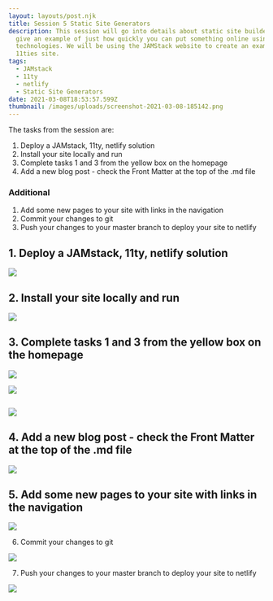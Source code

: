 ```yaml
---
layout: layouts/post.njk
title: Session 5 Static Site Generators
description: This session will go into details about static site builders and
  give an example of just how quickly you can put something online using free
  technologies. We will be using the JAMStack website to create an example
  11ties site.
tags:
  - JAMstack
  - 11ty
  - netlify
  - Static Site Generators
date: 2021-03-08T18:53:57.599Z
thumbnail: /images/uploads/screenshot-2021-03-08-185142.png
---
```

<!--StartFragment-->

The tasks from the session are:

1. Deploy a JAMstack, 11ty, netlify solution
2. Install your site locally and run
3. Complete tasks 1 and 3 from the yellow box on the homepage
4. Add a new blog post - check the Front Matter at the top of the .md file

### [](https://jamstack.tcg.camp/ssg#additional)**Additional**

1. Add some new pages to your site with links in the navigation
2. Commit your changes to git
3. Push your changes to your master branch to deploy your site to netlify



## 1. Deploy a JAMstack, 11ty, netlify solution

![](/images/uploads/can_you_serve_pages_locally.png)



## 2. Install your site locally and run

![](/images/uploads/screenshot_2021-02-23_154150.png)



## 3. Complete tasks 1 and 3 from the yellow box on the homepage

![](/images/uploads/screenshot_2021-02-23_154403.png)

![](/images/uploads/screenshot_2021-02-23_154444.png)

![]()

![](/images/uploads/screenshot_2021-02-23_154315.png)

## 4. Add a new blog post - check the Front Matter at the top of the .md file

![](/images/uploads/screenshot_2021-02-23_154315.png)



## 5. Add some new pages to your site with links in the navigation

![](/images/uploads/screenshot_2021-02-23_163609.png)



6. Commit your changes to git

![](/images/uploads/screenshot_2021-02-23_162944.png)



7. Push your changes to your master branch to deploy your site to netlify

![](/images/uploads/screenshot_2021-02-23_155233.png)



<!--EndFragment-->